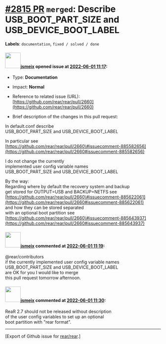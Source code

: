[\#2815 PR](https://github.com/rear/rear/pull/2815) `merged`: Describe USB\_BOOT\_PART\_SIZE and USB\_DEVICE\_BOOT\_LABEL
=========================================================================================================================

**Labels**: `documentation`, `fixed / solved / done`

#### <img src="https://avatars.githubusercontent.com/u/1788608?u=925fc54e2ce01551392622446ece427f51e2f0ce&v=4" width="50">[jsmeix](https://github.com/jsmeix) opened issue at [2022-06-01 11:17](https://github.com/rear/rear/pull/2815):

-   Type: **Documentation**

-   Impact: **Normal**

-   Reference to related issue (URL):  
    [https://github.com/rear/rear/pull/2660](https://github.com/rear/rear/pull/2660)

-   Brief description of the changes in this pull request:

In default.conf describe  
USB\_BOOT\_PART\_SIZE and USB\_DEVICE\_BOOT\_LABEL

In particular see  
[https://github.com/rear/rear/pull/2660\#issuecomment-885582656](https://github.com/rear/rear/pull/2660#issuecomment-885582656)

I do not change the currently  
implemented user config variable names  
USB\_BOOT\_PART\_SIZE and USB\_DEVICE\_BOOT\_LABEL

By the way:  
Regarding where by default the recovery system and backup  
get stored for OUTPUT=USB and BACKUP=NETFS see  
[https://github.com/rear/rear/pull/2660\#issuecomment-885622061](https://github.com/rear/rear/pull/2660#issuecomment-885622061)  
and how they can be stored separated  
with an optional boot partition see  
[https://github.com/rear/rear/pull/2660\#issuecomment-885643937](https://github.com/rear/rear/pull/2660#issuecomment-885643937)

#### <img src="https://avatars.githubusercontent.com/u/1788608?u=925fc54e2ce01551392622446ece427f51e2f0ce&v=4" width="50">[jsmeix](https://github.com/jsmeix) commented at [2022-06-01 11:19](https://github.com/rear/rear/pull/2815#issuecomment-1143475076):

@rear/contributors  
if the currently implemented user config variable names  
USB\_BOOT\_PART\_SIZE and USB\_DEVICE\_BOOT\_LABEL  
are OK for you I would like to merge  
this pull request tomorrow afternoon.

#### <img src="https://avatars.githubusercontent.com/u/1788608?u=925fc54e2ce01551392622446ece427f51e2f0ce&v=4" width="50">[jsmeix](https://github.com/jsmeix) commented at [2022-06-01 11:30](https://github.com/rear/rear/pull/2815#issuecomment-1143484414):

ReaR 2.7 should not be released without description  
of the user config variables to set up an optional  
boot partition with "rear format".

------------------------------------------------------------------------

\[Export of Github issue for
[rear/rear](https://github.com/rear/rear).\]
